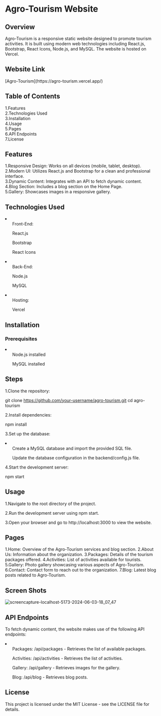 <h1><b>Agro-Tourism Website</b></h1>

<h2>Overview</h2>
Agro-Tourism is a responsive static website designed to promote tourism activities. 
It is built using modern web technologies including React.js, Bootstrap, React Icons, Node.js, and MySQL. 
The website is hosted on Vercel.

<h2>Website Link</h2>
[Agro-Tourism](https://agro-tourism.vercel.app/)

<h2>Table of Contents</h2>
1.Features<br>
2.Technologies Used<br>
3.Installation<br>
4.Usage<br>
5.Pages<br>
6.API Endpoints<br>
7.License<br>

<h2>Features</h2>
1.Responsive Design: Works on all devices (mobile, tablet, desktop).<br>
2.Modern UI: Utilizes React.js and Bootstrap for a clean and professional interface.<br>
3.Dynamic Content: Integrates with an API to fetch dynamic content.<br>
4.Blog Section: Includes a blog section on the Home Page.<br>
5.Gallery: Showcases images in a responsive gallery.<br>

<h2>Technologies Used</h2>

<li>
   <ul>Front-End:</ul>
      <ul>React.js</ul>
      <ul>Bootstrap</ul>
      <ul>React Icons</ul>
</li>

<li>
  <ul>Back-End:</ul>
      <ul>Node.js</ul>
      <ul>MySQL</ul>
</li>

<li>
  <ul>Hosting:</ul>
      <ul>Vercel</ul>
</li>

<h2>Installation</h2>

<h3>Prerequisites</h3>

<li>
  <ul>Node.js installed</ul>
  <ul>MySQL installed</ul>
</li>


<h2>Steps</h2>

1.Clone the repository:

git clone https://github.com/your-username/agro-tourism.git
cd agro-tourism

2.Install dependencies:

npm install

3.Set up the database:

<li>
  <ul>Create a MySQL database and import the provided SQL file.</ul>
  <ul>Update the database configuration in the backend/config.js file.</ul>
</li>

4.Start the development server:

npm start


<h2>Usage</h2>

1.Navigate to the root directory of the project.

2.Run the development server using npm start.

3.Open your browser and go to http://localhost:3000 to view the website.

<h2>Pages</h2>

1.Home: Overview of the Agro-Tourism services and blog section.
2.About Us: Information about the organization.
3.Packages: Details of the tourism packages offered.
4.Activities: List of activities available for tourists.
5.Gallery: Photo gallery showcasing various aspects of Agro-Tourism.
6.Contact: Contact form to reach out to the organization.
7.Blog: Latest blog posts related to Agro-Tourism.

<h2>Screen Shots</h2>

![screencapture-localhost-5173-2024-06-03-18_07_47](https://github.com/gebadakash/Agro_Tourism/assets/137673292/3161c7e9-ca41-40f8-8c88-74a4252b3a79)


<h2>API Endpoints</h2>

To fetch dynamic content, the website makes use of the following API endpoints:

<li>
  <ul>Packages: /api/packages - Retrieves the list of available packages.</ul>
  <ul>Activities: /api/activities - Retrieves the list of activities.</ul>
  <ul>Gallery: /api/gallery - Retrieves images for the gallery.</ul>
  <ul>Blog: /api/blog - Retrieves blog posts.</ul>
</li>

<h2>License</h2>

This project is licensed under the MIT License - see the LICENSE file for details.

